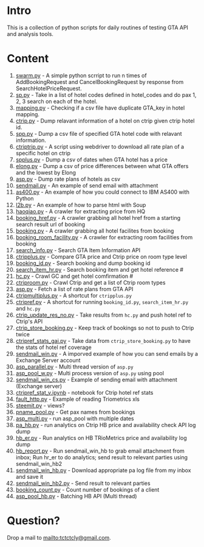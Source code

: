 # Intro

This is a collection of python scripts for daily routines of testing GTA API and analysis tools.

# Content

1. [swarm.py](#swarm) - A simple python scrript to run n times of AddBookingRequest and CancelBookingRequest by response from SearchHotelPriceRequest.
2. [sp.py](#sp) - Take in a list of hotel codes defined in hotel_codes and do pax 1, 2, 3 search on each of the hotel. 
3. [mapping.py](#mapping) - Checking if a csv file have duplicate GTA_key in hotel mapping.
4. [ctrip.py](#ctrip) - Dump relavant information of a hotel on ctrip given ctrip hotel id.
5. [spp.py](#spp) - Dump a csv file of specified GTA hotel code with relavant information.
6. [ctriptrip.py](#ctriptrip) - A script using webdriver to download all rate plan of a specific hotel on ctrip
7. [spplus.py](#spplus) - Dump a csv of dates when GTA hotel has a price 
8. [elong.py](#elong) - Dump a csv of price differences between what GTA offers and the lowest by Elong
9. [asp.py](#asp) - Dump rate plans of hotels as csv
10. [sendmail.py](#) - An example of send email with attachment
11. [as400.py](#) - An example of how you could connect to IBM AS400 with Python
12. [l2b.py](#) - An example of how to parse html with Soup
13. [haoqiao.py](#) - A crawler for extracting price from HQ
14. [booking_href.py](#) - A crawler grabbing all hotel href from a starting search result url of booking
14. [booking.py](#) - A crawler grabbing all hotel facilites from booking
15. [booking_room_facility.py](#) - A crawler for extracting room facilities from booking
16. [search_info.py](#) - Search GTA Item Information API
17. [ctripplus.py](#) - Compare GTA price and Ctrip price on room type level
18. [booking_id.py](#) - Search booking and dump booking id
19. [search_item_hr.py](#) - Search booking item and get hotel reference #
20. [hc.py](#) - Crawl GC and get hotel comfirmation #
21. [ctriproom.py](#) - Crawl Ctrip and get a list of Ctrip room types
22. [asp.py](#) - Fetch a list of rate plans from GTA API
23. [ctripmultiplus.py](#) - A shortcut for `ctripplus.py`
24. [ctripref.py](#) - A shortcut for running `booking_id.py`, `search_item_hr.py` and `hc.py`
25. [ctrip_update_res_no.py](#) - Take results from `hc.py` and push hotel ref to Ctrip's API
26. [ctrip_store_booking.py](#) - Keep track of bookings so not to push to Ctrip twice
27. [ctripref_stats_gai.py](#) - Take data from `ctrip_store_booking.py` to have the stats of hotel ref coverage
28. [sendmail_win.py](#) - A imporved example of how you can send emails by a Exchange Server account
29. [asp_parallel.py](#) - Multi thread version of `asp.py`
29. [asp_pool_w.py](#) - Multi process version of `asp.py` using pool
30. [sendmail_win_cs.py](#) - Example of sending email with attachment (Exchange server)
31. [ctripref_stat_v.ipynb](#) - notebook for Ctrip hotel ref stats 
32. [fault_http.py](#) - Example of reading Triometrics xls
32. [steemit.py](#) - views?
33. [pname_pool.py](#) - Get pax names from bookings
34. [asp_multi.py](#) - run asp_pool with multiple dates
35. [pa_hb.py](#) - run analytics on Ctrip HB price and availability check API log dump
36. [hb_er.py](#) - Run analytics on HB TRioMetrics price and availability log dump
37. [hb_report.py](#) - Run sendmail_win_hb to grab email attachment from inbox; Run hr_er to do analytics; send result to relevant parties using sendmail_win_hb2
38. [sendmail_win_hb.py](#) - Download appropriate pa log file from my inbox and save it
39. [sendmail_win_hb2.py](#) - Send result to relevant parties
40. [booking_count.py](#) - Count number of bookings of a client
41. [asp_pool_hb.py](#) - Batching HB API (Multi thread)

# Question?

Drop a mail to <mailto:tctctcly@gmail.com>.